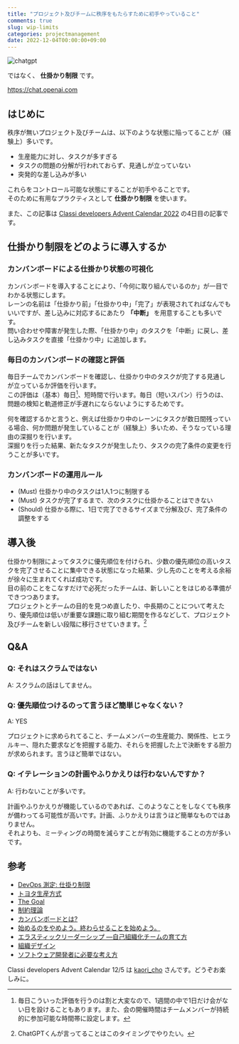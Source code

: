 ```yaml
---
title: "プロジェクト及びチームに秩序をもたらすために初手やっていること"
comments: true
slug: wip-limits
categories: projectmanagement
date: 2022-12-04T00:00:00+09:00
---
```


![chatgpt](/images/chatgpt.jpg)

ではなく、 **仕掛かり制限** です。

https://chat.openai.com

## はじめに

秩序が無いプロジェクト及びチームは、以下のような状態に陥ってることが（経験上）多いです。

- 生産能力に対し、タスクが多すぎる
- タスクの問題の分解が行われておらず、見通しが立っていない
- 突発的な差し込みが多い

これらをコントロール可能な状態にすることが初手やることです。  
そのために有用なプラクティスとして **仕掛かり制限** を使います。

また、この記事は [Classi developers Advent Calendar 2022](https://adventar.org/calendars/7656) の4日目の記事です。

## 仕掛かり制限をどのように導入するか

### カンバンボードによる仕掛かり状態の可視化

カンバンボードを導入することにより、「今何に取り組んでいるのか」が一目でわかる状態にします。  
レーンの名前は「仕掛かり前」「仕掛かり中」「完了」が表現されてればなんでもいいですが、差し込みに対応するにあたり **「中断」** を用意することも多いです。  
問い合わせや障害が発生した際、「仕掛かり中」のタスクを「中断」に戻し、差し込みタスクを直接「仕掛かり中」に追加します。

### 毎日のカンバンボードの確認と評価

毎日チームでカンバンボードを確認し、仕掛かり中のタスクが完了する見通しが立っているか評価を行います。  
この評価は（基本）毎日[^1]、短時間で行います。毎日（短いスパン）行うのは、問題の検知と軌道修正が手遅れにならないようにするためです。

何を確認するかと言うと、例えば仕掛かり中のレーンにタスクが数日間残っている場合、何か問題が発生していることが（経験上）多いため、そうなっている理由の深掘りを行います。  
深掘りを行った結果、新たなタスクが発生したり、タスクの完了条件の変更を行うことが多いです。

[^1]: 毎日こういった評価を行うのは割と大変なので、1週間の中で1日だけ会がない日を設けることもあります。また、会の開催時間はチームメンバーが持続的に参加可能な時間帯に設定します。

### カンバンボードの運用ルール

- (Must) 仕掛かり中のタスクは1人1つに制限する
- (Must) タスクが完了するまで、次のタスクに仕掛かることはできない
- (Should) 仕掛かる際に、1日で完了できるサイズまで分解及び、完了条件の調整をする

## 導入後

仕掛かり制限によってタスクに優先順位を付けられ、少数の優先順位の高いタスクを完了させることに集中できる状態になった結果、少し先のことを考える余裕が徐々に生まれてくれば成功です。  
目の前のことをこなすだけで必死だったチームは、新しいことをはじめる準備ができつつあります。  
プロジェクトとチームの目的を見つめ直したり、中長期のことについて考えたり、優先順位は低いが重要な課題に取り組む期間を作るなどして、プロジェクト及びチームを新しい段階に移行させていきます。[^2]

[^2]: ChatGPTくんが言ってることはこのタイミングでやりたい。

## Q&A

### Q: それはスクラムではない

A: スクラムの話はしてません。

### Q: 優先順位つけるのって言うほど簡単じゃなくない？

A: YES

プロジェクトに求められてること、チームメンバーの生産能力、関係性、ヒエラルキー、隠れた要求などを把握する能力、それらを把握した上で決断をする胆力が求められます。言うほど簡単ではない。

### Q: イテレーションの計画やふりかえりは行わないんですか？

A: 行わないことが多いです。

計画やふりかえりが機能しているのであれば、このようなことをしなくても秩序が備わってる可能性が高いです。計画、ふりかえりは言うほど簡単なものではありません。  
それよりも、ミーティングの時間を減らすことが有効に機能することの方が多いです。

## 参考

- [DevOps 測定: 仕掛り制限](https://cloud.google.com/architecture/devops/devops-measurement-wip-limits?hl=ja)
- [トヨタ生産方式](https://ja.wikipedia.org/wiki/%E3%83%88%E3%83%A8%E3%82%BF%E7%94%9F%E7%94%A3%E6%96%B9%E5%BC%8F)
- [The Goal](https://amazon.co.jp/dp/4478420408)
- [制約理論](https://ja.wikipedia.org/wiki/%E5%88%B6%E7%B4%84%E6%9D%A1%E4%BB%B6%E3%81%AE%E7%90%86%E8%AB%96)
- [カンバンボードとは?](https://atlassian.com/ja/agile/kanban/boards)
- [始めるのをやめよう。終わらせることを始めよう。](https://techblog.tebiki.co.jp/stop-starting-start-finishing-f601e2b2600e)
- [エラスティックリーダーシップ ―自己組織化チームの育て方](https://amazon.co.jp/dp/4873118026)
- [組織デザイン](https://amazon.co.jp/dp/4532110238)
- [ソフトウェア開発者に必要な考え方](https://speakerdeck.com/soudai/necessary-mindset-for-software-developers)


Classi developers Advent Calendar 12/5 は [kaori_cho](https://twitter.com/kaori_cho) さんです。どうぞお楽しみに。


